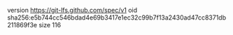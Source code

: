 version https://git-lfs.github.com/spec/v1
oid sha256:e5b744cc546bdad4e69b3417e1ec32c99b7f13a2430ad47cc8371db211869f3e
size 116
